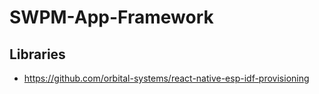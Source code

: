 # SWPM-App-Framework


## Libraries
- https://github.com/orbital-systems/react-native-esp-idf-provisioning
